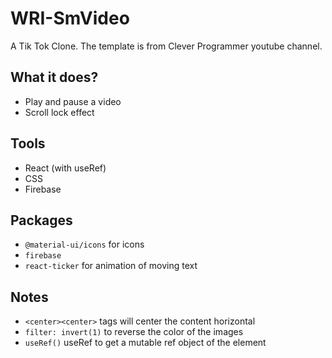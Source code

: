 # WRI-SmVideo
A Tik Tok Clone.  The template is from Clever Programmer youtube channel.

## What it does?
- Play and pause a video
- Scroll lock effect

## Tools
- React (with useRef)
- CSS
- Firebase

## Packages
- `@material-ui/icons` for icons
- `firebase`
- `react-ticker` for animation of moving text

## Notes
- `<center><center>` tags will center the content horizontal
- `filter: invert(1)` to reverse the color of the images
- `useRef()` useRef to get a mutable ref object of the element